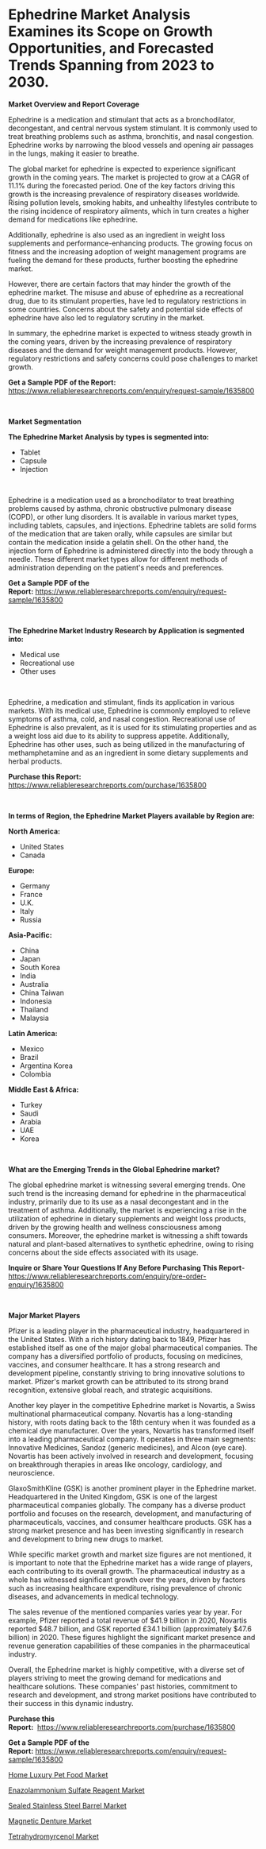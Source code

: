 <p><h1>Ephedrine Market Analysis Examines its Scope on Growth Opportunities, and Forecasted Trends Spanning from 2023 to 2030.</h1></p><p><strong>Market Overview and Report Coverage</strong></p>
<p><p>Ephedrine is a medication and stimulant that acts as a bronchodilator, decongestant, and central nervous system stimulant. It is commonly used to treat breathing problems such as asthma, bronchitis, and nasal congestion. Ephedrine works by narrowing the blood vessels and opening air passages in the lungs, making it easier to breathe.</p><p>The global market for ephedrine is expected to experience significant growth in the coming years. The market is projected to grow at a CAGR of 11.1% during the forecasted period. One of the key factors driving this growth is the increasing prevalence of respiratory diseases worldwide. Rising pollution levels, smoking habits, and unhealthy lifestyles contribute to the rising incidence of respiratory ailments, which in turn creates a higher demand for medications like ephedrine.</p><p>Additionally, ephedrine is also used as an ingredient in weight loss supplements and performance-enhancing products. The growing focus on fitness and the increasing adoption of weight management programs are fueling the demand for these products, further boosting the ephedrine market.</p><p>However, there are certain factors that may hinder the growth of the ephedrine market. The misuse and abuse of ephedrine as a recreational drug, due to its stimulant properties, have led to regulatory restrictions in some countries. Concerns about the safety and potential side effects of ephedrine have also led to regulatory scrutiny in the market.</p><p>In summary, the ephedrine market is expected to witness steady growth in the coming years, driven by the increasing prevalence of respiratory diseases and the demand for weight management products. However, regulatory restrictions and safety concerns could pose challenges to market growth.</p></p>
<p><strong>Get a Sample PDF of the Report:</strong> <a href="https://www.reliableresearchreports.com/enquiry/request-sample/1635800">https://www.reliableresearchreports.com/enquiry/request-sample/1635800</a></p>
<p>&nbsp;</p>
<p><strong>Market Segmentation</strong></p>
<p><strong>The Ephedrine Market Analysis by types is segmented into:</strong></p>
<p><ul><li>Tablet</li><li>Capsule</li><li>Injection</li></ul></p>
<p>&nbsp;</p>
<p><p>Ephedrine is a medication used as a bronchodilator to treat breathing problems caused by asthma, chronic obstructive pulmonary disease (COPD), or other lung disorders. It is available in various market types, including tablets, capsules, and injections. Ephedrine tablets are solid forms of the medication that are taken orally, while capsules are similar but contain the medication inside a gelatin shell. On the other hand, the injection form of Ephedrine is administered directly into the body through a needle. These different market types allow for different methods of administration depending on the patient's needs and preferences.</p></p>
<p><strong>Get a Sample PDF of the Report:</strong>&nbsp;<a href="https://www.reliableresearchreports.com/enquiry/request-sample/1635800">https://www.reliableresearchreports.com/enquiry/request-sample/1635800</a></p>
<p>&nbsp;</p>
<p><strong>The Ephedrine Market Industry Research by Application is segmented into:</strong></p>
<p><ul><li>Medical use</li><li>Recreational use</li><li>Other uses</li></ul></p>
<p>&nbsp;</p>
<p><p>Ephedrine, a medication and stimulant, finds its application in various markets. With its medical use, Ephedrine is commonly employed to relieve symptoms of asthma, cold, and nasal congestion. Recreational use of Ephedrine is also prevalent, as it is used for its stimulating properties and as a weight loss aid due to its ability to suppress appetite. Additionally, Ephedrine has other uses, such as being utilized in the manufacturing of methamphetamine and as an ingredient in some dietary supplements and herbal products.</p></p>
<p><strong>Purchase this Report:</strong>&nbsp; <a href="https://www.reliableresearchreports.com/purchase/1635800">https://www.reliableresearchreports.com/purchase/1635800</a></p>
<p>&nbsp;</p>
<p><strong>In terms of Region, the Ephedrine Market Players available by Region are:</strong></p>
<p>
    <p> <strong> North America: </strong>
        <ul>
            <li>United States</li>
            <li>Canada</li>
        </ul>
        </p> 
    <p> <strong> Europe: </strong>
        <ul>
            <li>Germany</li>
            <li>France</li>
            <li>U.K.</li>
            <li>Italy</li>
            <li>Russia</li>
        </ul>
        </p> 
    <p> <strong> Asia-Pacific: </strong>
        <ul>
            <li>China</li>
            <li>Japan</li>
            <li>South Korea</li>
            <li>India</li>
            <li>Australia</li>
            <li>China Taiwan</li>
            <li>Indonesia</li>
            <li>Thailand</li>
            <li>Malaysia</li>
        </ul>
        </p> 
    <p> <strong> Latin America: </strong>
        <ul>
            <li>Mexico</li>
            <li>Brazil</li>
            <li>Argentina Korea</li>
            <li>Colombia</li>
        </ul>
        </p> 
    <p> <strong> Middle East & Africa: </strong>
        <ul>
            <li>Turkey</li>
            <li>Saudi</li>
            <li>Arabia</li>
            <li>UAE</li>
            <li>Korea</li>
        </ul>
    </p>
    </p>
<p>&nbsp;</p>
<p><strong>What are the Emerging Trends in the Global Ephedrine market?</strong></p>
<p><p>The global ephedrine market is witnessing several emerging trends. One such trend is the increasing demand for ephedrine in the pharmaceutical industry, primarily due to its use as a nasal decongestant and in the treatment of asthma. Additionally, the market is experiencing a rise in the utilization of ephedrine in dietary supplements and weight loss products, driven by the growing health and wellness consciousness among consumers. Moreover, the ephedrine market is witnessing a shift towards natural and plant-based alternatives to synthetic ephedrine, owing to rising concerns about the side effects associated with its usage.</p></p>
<p><strong>Inquire or Share Your Questions If Any Before Purchasing This Report</strong>- <a href="https://www.reliableresearchreports.com/enquiry/pre-order-enquiry/1635800">https://www.reliableresearchreports.com/enquiry/pre-order-enquiry/1635800</a></p>
<p>&nbsp;</p>
<p><strong>Major Market Players</strong></p>
<p><p>Pfizer is a leading player in the pharmaceutical industry, headquartered in the United States. With a rich history dating back to 1849, Pfizer has established itself as one of the major global pharmaceutical companies. The company has a diversified portfolio of products, focusing on medicines, vaccines, and consumer healthcare. It has a strong research and development pipeline, constantly striving to bring innovative solutions to market. Pfizer's market growth can be attributed to its strong brand recognition, extensive global reach, and strategic acquisitions.</p><p>Another key player in the competitive Ephedrine market is Novartis, a Swiss multinational pharmaceutical company. Novartis has a long-standing history, with roots dating back to the 18th century when it was founded as a chemical dye manufacturer. Over the years, Novartis has transformed itself into a leading pharmaceutical company. It operates in three main segments: Innovative Medicines, Sandoz (generic medicines), and Alcon (eye care). Novartis has been actively involved in research and development, focusing on breakthrough therapies in areas like oncology, cardiology, and neuroscience.</p><p>GlaxoSmithKline (GSK) is another prominent player in the Ephedrine market. Headquartered in the United Kingdom, GSK is one of the largest pharmaceutical companies globally. The company has a diverse product portfolio and focuses on the research, development, and manufacturing of pharmaceuticals, vaccines, and consumer healthcare products. GSK has a strong market presence and has been investing significantly in research and development to bring new drugs to market.</p><p>While specific market growth and market size figures are not mentioned, it is important to note that the Ephedrine market has a wide range of players, each contributing to its overall growth. The pharmaceutical industry as a whole has witnessed significant growth over the years, driven by factors such as increasing healthcare expenditure, rising prevalence of chronic diseases, and advancements in medical technology.</p><p>The sales revenue of the mentioned companies varies year by year. For example, Pfizer reported a total revenue of $41.9 billion in 2020, Novartis reported $48.7 billion, and GSK reported £34.1 billion (approximately $47.6 billion) in 2020. These figures highlight the significant market presence and revenue generation capabilities of these companies in the pharmaceutical industry.</p><p>Overall, the Ephedrine market is highly competitive, with a diverse set of players striving to meet the growing demand for medications and healthcare solutions. These companies' past histories, commitment to research and development, and strong market positions have contributed to their success in this dynamic industry.</p></p>
<p><strong>Purchase this Report:</strong>&nbsp;&nbsp;<a href="https://www.reliableresearchreports.com/purchase/1635800">https://www.reliableresearchreports.com/purchase/1635800</a></p>
<p></p>
<p><strong>Get a Sample PDF of the Report:</strong>&nbsp;<a href="https://www.reliableresearchreports.com/enquiry/request-sample/1635800">https://www.reliableresearchreports.com/enquiry/request-sample/1635800</a></p>
<p><p><a href="https://www.linkedin.com/pulse/home-luxury-pet-food-market-share-amp-new-trends-analysis-9wkke/">Home Luxury Pet Food Market</a></p><p><a href="https://www.linkedin.com/pulse/enazolammonium-sulfate-reagent-market-size-share-global-yuaxe/">Enazolammonium Sulfate Reagent Market</a></p><p><a href="https://www.linkedin.com/pulse/sealed-stainless-steel-barrel-market-insights-players-forecast-dbdee/">Sealed Stainless Steel Barrel Market</a></p><p><a href="https://medium.com/@eltaroberts2662/magnetic-denture-market-size-cagr-trends-2024-2030-a355ed6b11a9">Magnetic Denture Market</a></p><p><a href="https://medium.com/@ginawindler1965/tetrahydromyrcenol-market-size-growth-forecast-2023-2030-4dfa03f81526">Tetrahydromyrcenol Market</a></p></p>
